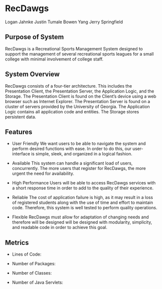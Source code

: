 # RecDawgs

Logan Jahnke
Justin Tumale
Bowen Yang
Jerry Springfield

## Purpose of System

RecDawgs is a Recreational Sports Management System designed to support the management of several recreational sports leagues for a small college with minimal involvement of college staff.

## System Overview

RecDawgs consists of a four-tier architecture. This includes the Presentation Client, the Presentation Server, the Application Logic, and the Storage. The Presentation Client is found on the Client’s device using a web browser such as Internet Explorer. The Presentation Server is found on a cluster of servers provided by the University of Georgia. The Application Logic contains all application code and entities. The Storage stores persistent data.

## Features

- User Friendly
We want users to be able to navigate the system and perform desired functions with ease.
In order to do this, our user-interface is simple, sleek, and organized in a logical fashion.

- Available
This system can handle a significant load of users, concurrently.
The more users that register for RecDawgs, the more urgent the need for availability.

- High Performance
Users will be able to access RecDawgs services with a short response time in order to add to the quality of their experience.

- Reliable
The cost of application failure is high, as it may result in a loss of registered students along with the use of time and effort to maintain code.
Therefore, this system is well tested to perform quality operations.

- Flexible
RecDawgs must allow for adaptation of changing needs and therefore will be designed will be designed with modularity, simplicity, and readable code in order to achieve this goal.

## Metrics

- Lines of Code:

- Number of Packages:

- Number of Classes:

- Number of Java Servlets:

